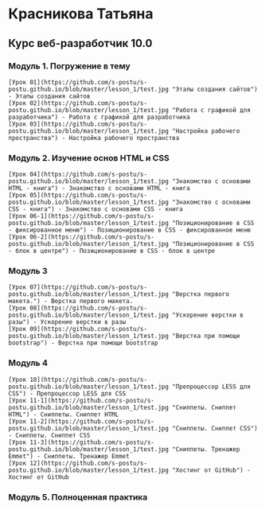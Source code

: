 # Красникова Татьяна
## Курс веб-разработчик 10.0


### Модуль 1. Погружение в тему
    [Урок 01](https://github.com/s-postu/s-postu.github.io/blob/master/lesson_1/test.jpg "Этапы создания сайтов") - Этапы создания сайтов
    [Урок 02](https://github.com/s-postu/s-postu.github.io/blob/master/lesson_1/test.jpg "Работа с графикой для разработчика") - Работа с графикой для разработчика
    [Урок 03](https://github.com/s-postu/s-postu.github.io/blob/master/lesson_1/test.jpg "Настройка рабочего пространства") - Настройка рабочего пространства

### Модуль 2. Изучение основ HTML и CSS

    [Урок 04](https://github.com/s-postu/s-postu.github.io/blob/master/lesson_1/test.jpg "Знакомство с основами HTML - книга") - Знакомство с основами HTML - книга
    [Урок 05](https://github.com/s-postu/s-postu.github.io/blob/master/lesson_1/test.jpg "Знакомство с основами CSS - книга") - Знакомство с основами CSS - книга
    [Урок 06-1](https://github.com/s-postu/s-postu.github.io/blob/master/lesson_1/test.jpg "Позиционирование в CSS - фиксированное меню") - Позиционирование в CSS - фиксированное меню
    [Урок 06-2](https://github.com/s-postu/s-postu.github.io/blob/master/lesson_1/test.jpg "Позиционирование в CSS - блок в центре") - Позиционирование в CSS - блок в центре
    
### Модуль 3

    [Урок 07](https://github.com/s-postu/s-postu.github.io/blob/master/lesson_1/test.jpg "Верстка первого макета.") - Верстка первого макета.
    [Урок 08](https://github.com/s-postu/s-postu.github.io/blob/master/lesson_1/test.jpg "Ускорение верстки в разы") - Ускорение верстки в разы
    [Урок 09](https://github.com/s-postu/s-postu.github.io/blob/master/lesson_1/test.jpg "Верстка при помощи bootstrap") - Верстка при помощи bootstrap
    
### Модуль 4

    [Урок 10](https://github.com/s-postu/s-postu.github.io/blob/master/lesson_1/test.jpg "Препроцессор LESS для CSS") - Препроцессор LESS для CSS
    [Урок 11-1](https://github.com/s-postu/s-postu.github.io/blob/master/lesson_1/test.jpg "Сниппеты. Сниппет HTML") - Сниппеты. Сниппет HTML
    [Урок 11-2](https://github.com/s-postu/s-postu.github.io/blob/master/lesson_1/test.jpg "Сниппеты. Сниппет CSS") - Сниппеты. Сниппет CSS
    [Урок 11-3](https://github.com/s-postu/s-postu.github.io/blob/master/lesson_1/test.jpg "Сниппеты. Тренажер Emmet") - Сниппеты. Тренажер Emmet
    [Урок 12](https://github.com/s-postu/s-postu.github.io/blob/master/lesson_1/test.jpg "Хостинг от GitHub") - Хостинг от GitHub
    
### Модуль 5. Полноценная практика
